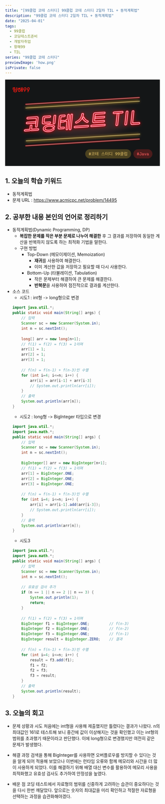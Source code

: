 ```yaml
---
title: "[99클럽 코테 스터디] 99클럽 코테 스터디 2일차 TIL + 동적계획법"
description: "99클럽 코테 스터디 2일차 TIL + 동적계획법"
date: "2025-04-01"
tags:
  - 99클럽
  - 코딩테스트준비
  - 개발자취업
  - 항해99
  - TIL
series: "99클럽 코테 스터디"
previewImage: 'how.png'
isPrivate: false
---
```


![99클럽 코테 스터디](/images/99_java.png)

## 1. 오늘의 학습 키워드
+ 동적계획법
+ 문제 URL : https://www.acmicpc.net/problem/14495

## 2. 공부한 내용 본인의 언어로 정리하기
+ 동적계획법(Dynamic Programming, DP)
    + **복잡한 문제를 작은 부분 문제로 나누어 해결한** 후 그 결과를 저장하여 동일한 계산을 반복하지 않도록 하는 최적화 기법을 말한다.
    + 구현 방법
        + Top-Down (메모이제이션, Memoization)
            + **재귀**를 사용하여 해결한다.
            + 이미 계산한 값을 저장하고 필요할 때 다시 사용한다.
        + Bottom-Up (타뷸레이션, Tabulation)
            + 작은 문제부터 해결하여 큰 문제를 해결한다.
            + **반복문**을 사용하여 점진적으로 결과를 계산한다.
+ 소스 코드
    + 시도1 : int형 -> long형으로 변경
    ````java
    import java.util.*;
    public static void main(String[] args) {
        // 입력
        Scanner sc = new Scanner(System.in);
        int n = sc.nextInt();
        
        long[] arr = new long[n+1];
        // f(1) = f(2) = f(3) = 1이며 
        arr[1] = 1;
        arr[2] = 1;
        arr[3] = 1;
        
        // f(n) = f(n-1) + f(n-3)인 수열
        for (int i=4; i<=n; i++) {
            arr[i] = arr[i-1] + arr[i-3]
            // System.out.println(arr[i]);
        }
        // 출력
        System.out.println(arr[n]);
    }
    ````
    + 시도2 : long형 -> BigInteger 타입으로 변경
    ```java
    import java.util.*;
    import java.math.*;
    public static void main(String[] args) {
        // 입력
        Scanner sc = new Scanner(System.in);
        int n = sc.nextInt();
        
        BigInteger[] arr = new BigInteger[n+1];
        // f(1) = f(2) = f(3) = 1이며 
        arr[1] = BigInteger.ONE;
        arr[2] = BigInteger.ONE;
        arr[3] = BigInteger.ONE;
        
        // f(n) = f(n-1) + f(n-3)인 수열
        for (int i=4; i<=n; i++) {
            arr[i] = arr[i-1].add(arr[i-3]);
            // System.out.println(arr[i]);
        }
        // 출력
        System.out.println(arr[n]);
    }
    ```
    + 시도3
    ```java
    import java.util.*;
    import java.math.*;
    public static void main(String[] args) {
        // 입력
        Scanner sc = new Scanner(System.in);
        int n = sc.nextInt();
        
        // 유효성 검사 추가
        if (n == 1 || n == 2 || n == 3) {
            System.out.println(1);
            return;
        }
        
        // f(1) = f(2) = f(3) = 1이며 
        BigInteger f1 = BigInteger.ONE;         // f(n-3)
        BigInteger f2 = BigInteger.ONE;         // f(n-2)
        BigInteger f3 = BigInteger.ONE;         // f(n-1)
        BigInteger result = BigInteger.ZERO;    // 결과
        
        // f(n) = f(n-1) + f(n-3)인 수열
        for (int i=4; i<=n; i++) {
            result = f3.add(f1);
            f1 = f2;
            f2 = f3;
            f3 = result;
        }
        // 출력
        System.out.println(result);
    }
    ```

## 3. 오늘의 회고
+ 문제 상황과 시도
처음에는 int형을 사용해 제출했지만 틀렸다는 결과가 나왔다. n의 최대값인 161로 테스트해 보니 중간에 값이 이상해지는 것을 확인했고 이는 int형의 범위를 초과했기 때문이라고 판단했다.
이에 long형으로 변경했지만 여전히 같은 문제가 발생했다.

+ 해결 과정
검색을 통해 BigInteger를 사용하면 오버플로우를 방지할 수 있다는 것을 알게 되어 적용해 보았으나 이번에는 런타임 오류와 함께 메모리와 시간을 더 많이 사용하게 되었다.
이를 해결하기 위해 배열 대신 변수를 활용하여 메모리 사용을 최적화했고 유효성 검사도 추가하여 안정성을 높였다.

+ 배운 점
코딩 테스트에서 자료형의 범위를 신중하게 고려하는 습관이 중요하다는 것을 다시 한번 깨달았다.
앞으로는 숫자의 최대값을 미리 확인하고 적절한 자료형을 선택하는 과정을 습관화해야겠다. 
